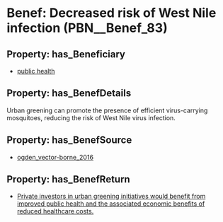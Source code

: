# Benef: __Decreased risk of West Nile infection__ (PBN__Benef_83)

## Property: has_Beneficiary

* [public health](../Stakeholder/PBN__Stakeholder_58)

## Property: has_BenefDetails

Urban greening can promote the presence of efficient virus-carrying mosquitoes, reducing the risk of West Nile virus infection.

## Property: has_BenefSource

* [ogden_vector-borne_2016](../Article/PBN__Article_17)

## Property: has_BenefReturn

* [Private investors in urban greening initiatives would benefit from improved public health and the associated economic benefits of reduced healthcare costs.](../BenefReturn/PBN__BenefReturn_82)

